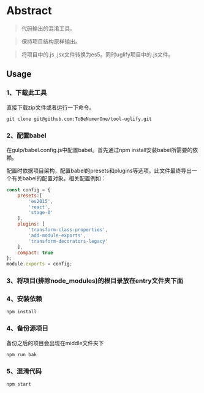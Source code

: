 # Abstract
> 代码输出的混淆工具。

> 保持项目结构原样输出。
 
> 将项目中的.js .jsx文件转换为es5。同时uglify项目中的.js文件。

## Usage
### 1、下载此工具

直接下载zip文件或者运行一下命令。

```
git clone git@github.com:ToBeNumerOne/tool-uglify.git
```

### 2、配置babel
在gulp/babel.config.js中配置babel。首先通过npm install安装babel所需要的依赖。

配置时依据项目架构，配置babel的presets和plugins等选项。此文件最终导出一个有关babel的配置对象。相关配置例如：

```javascript
const config = {
    presets:[
        'es2015',
        'react',
        'stage-0'
    ],
    plugins: [
        'transform-class-properties',
        'add-module-exports',
        'transform-decorators-legacy'
    ],
    compact: true
};
module.exports = config;
```

### 3、将项目(排除node_modules)的根目录放在entry文件夹下面

### 4、安装依赖

```
npm install
```

### 4、备份源项目

备份之后的项目会出现在middle文件夹下

```
npm run bak
```

### 5、混淆代码

```
npm start
```



